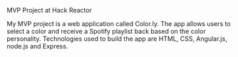 MVP Project at Hack Reactor

My MVP project is a web application called Color.ly.  The app allows users to select a color and receive a Spotify playlist back based on the color personality.  Technologies used to build the app are HTML, CSS, Angular.js, node.js and Express.